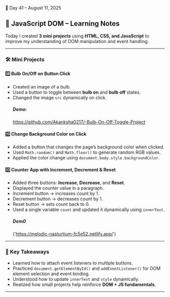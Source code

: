  📅 Day 41 – August 11, 2025

## 🎯 JavaScript DOM – Learning Notes

Today I created **3 mini projects** using **HTML, CSS, and JavaScript** to improve my understanding of DOM manipulation and event handling.

---

### 🛠️ Mini Projects

#### 1️⃣ Bulb On/Off on Button Click
- Created an image of a bulb.
- Used a button to toggle between **bulb on** and **bulb off** states.
- Changed the image `src` dynamically on click.
  ##### Demo:
  https://github.com/Akanksha0217/-Bulb-On-Off-Toggle-Project

#### 2️⃣ Change Background Color on Click
- Added a button that changes the page’s background color when clicked.
- Used `Math.random()` and `Math.floor()` to generate random RGB values.
- Applied the color change using `document.body.style.backgroundColor`.

#### 3️⃣ Counter App with Increment, Decrement & Reset
- Added three buttons: **Increase**, **Decrease**, and **Reset**.
- Displayed the counter value in a paragraph.
- Increment button → increases count by 1.  
- Decrement button → decreases count by 1.  
- Reset button → sets count back to 0.
- Used a single variable `count` and updated it dynamically using `innerText`.
   ##### Dem0
  ('https://melodic-nasturtium-fc5e52.netlify.app/')

---

### 🧠 Key Takeaways
- Learned how to attach event listeners to multiple buttons.
- Practiced `document.getElementById()` and `addEventListener()` for DOM element selection and event binding.
- Understood how to update `innerText` and `style` dynamically.
- Realized how small projects help reinforce **DOM + JS fundamentals**.

---

